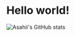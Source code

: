 # Hello world!


![Asahii's GitHub stats](https://github-readme-stats.vercel.app/api?username=lucaswyassumoto&show_icons=true&theme=tokyonight)
